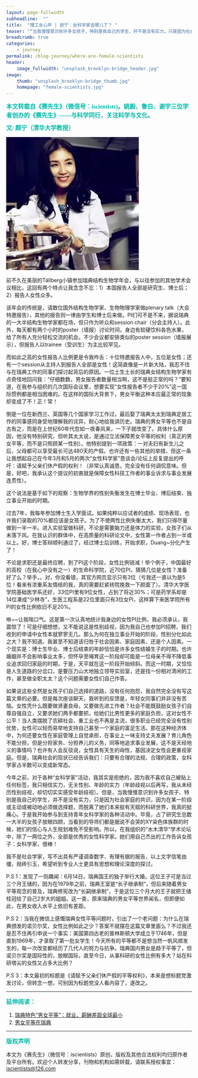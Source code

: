 ```yaml
---
layout: page-fullwidth
subheadline:  ""
title:  "理工女心声 | 颜宁：女科学家去哪儿了？ "
teaser: "“当我慢慢意识到许多女孩子、特别是我自己的学生，并不是没有实力，只是因为社会家庭的共识，因为在某一阶段或主动或被动地必须做选择题，而脱离了她们本来挺有天赋的科研世界，我真的挺痛心。”"
breadcrumb: true
categories:
    - journey
permalink: /blog-journey/where-are-female-scientists
header:
    image_fullwidth: "unsplash_brooklyn-bridge_header.jpg"
image:
    thumb: "unsplash_brooklyn-bridge_thumb.jpg"
    homepage: "female-scientists.jpg"
---
```


<p style="line-height: normal; font-size: 16px; font-family: 微软雅黑; color: rgb(0, 187, 170); box-sizing: border-box; padding: 0px; margin: 10px 0px; text-align: left;"><strong>
本文转载自《赛先生》（微信号：iscientists)。姚毅、鲁白、谢宇三位学者创办的《赛先生》——与科学同行，关注科学与文化。
</strong></p>



<!--<section data-id="1" style="border: 0px none; padding: 0px; box-sizing: border-box; margin: 0px; font-size: 16px; font-family: 微软雅黑;" class="135editor"><h1 class="135brush" placeholder="请输入标题" style="border-left-width: 5px; border-left-style: solid; border-left-color: rgb(0, 187, 170); font-size: 16px; line-height: 2em; color: #555555; padding: 5px 10px; margin: 10px 0px; box-sizing: border-box;"><strong><p>颜宁：</strong>
<p style="color: #555555; font-size: 16px; font-weight: normal; line-height: normal; box-sizing: border-box; padding: 0px; margin: 0px;"><p>“当我慢慢意识到许多女孩子、特别是我自己的学生，并不是没有实力，只是因为社会家庭的共识，因为在某一阶段或主动或被动地必须做选择题，而脱离了她们本来挺有天赋的科研世界，我真的挺痛心。”</p>
</h1>
</section>-->


<p style="line-height: normal; font-size: 16px; font-family: 微软雅黑; color: rgb(0, 187, 170); box-sizing: border-box; padding: 0px; margin: 10px 0px; text-align: left;"><strong>
文/ 颜宁（清华大学教授）
</strong></p>


![yan-ning](/assets/img/yan-ning.jpg)

前不久在美丽的Tällberg小镇参加瑞典结构生物学年会，与以往参加的其他学术会议相比，这回有两个特点让我念念不忘：1）本国报告人全部是研究生、博士后；2）报告人女性众多。

该年会的传统是，请数位国外结构生物学家、生物物理学家做plenary talk（大会特邀报告），其他的报告则一律由学生和博士后来做。PI们可不是不来，据说瑞典的一大半结构生物学家都在场，但只作为听众和session chair（分会主持人）。此外，每天都有两个小时的poster（墙报）讨论时间，身边有软硬饮料各色水果，给了所有人充分轻松交流的机会。不少会议都安排类似的poster session（墙报展示），但报告人以trainee（受训生）为主比较罕见。

而如此之高的女性报告人比例更是令我咋舌：十位特邀报告人中，五位是女性；还有一个session从主持人到报告人全部是女性！这简直像是一片新大陆，我忍不住与在瑞典工作的同事们探讨起背后的原因。一位土生土长的瑞典女结构生物学家有点奇怪地回问我：“仔细数数，男女报告者数量相当啊，这不是挺正常的吗？”要知道，在我参与组织的几次国际会议里，想要实现“女性报告者不少于20%”这一国际惯例都是相当困难的。在这样的国际大背景下，男女平衡这种本应最正常的现象却变成了不！正！常！

倒是一位在新西兰、英国等几个国家学习工作过，最后娶了瑞典太太到瑞典定居工作的同事感同身受地理解我的诧异，耐心地给我讲历史。瑞典的男女平等也不是自古有之，而是在上世纪60年代忽如一夜春风来，一下子就改变了。具体什么原因，他没有特别研究，但听其太太说，是通过立法保障男女平等的权利（真正的男女平等，而不是只照顾某一性别）。他特别提到一项政策：一对夫妇有新生儿之后，父母都可以享受最长可达480天的产假。也许还有一些其他的举措，但这一条让我想起自己在今年3月和5月的两次“女性科学家”恳谈会/论坛上反复提出的呼吁：请赋予父亲们休产假的权利！（非常认真诚恳，完全没有任何调侃意味。但是，好吧，我承认这个提议的初衷就是保障女性科技工作者的事业诉求与事业发展连贯性）。

这个说法是基于如下的观察：生物学界的性别失衡发生在博士毕业、博后结束、独立事业开始的时期。

过去7年，我每年参加博士生入学面试。如果纯粹以应试者的成绩、现场表现，也许我们录取的70%都应该是女孩子。为了不使两性比例失衡太大，我们只得尽量做到一半一半。进入实验室做科研，不论是需要脑力还是体力的实验，女孩子们从未落下风。在我认识的群体中，在高质量的科研论文中，女性第一作者占到一半或以上。好，博士答辩顺利通过了，经过博士后训练，开始求职，Duang~分化产生了！

不论是求职还是最终应聘，到了PI这个阶段，女性比例锐减！举个例子，中国最好的高校（在我心中没有之一）的生命科学院，近70位PI，猜猜几位是女性？准备好了么？举手，。对，你没看错，其官方网页显示只有3位（亏我还一直以为是5位！看来有浓重系友情结的我，真的需要赶紧转院挽救一下颜面了）。清华大学医学院基础医学系还好，33位PI里有9位女性，占到了将近30%；可是药学系却是14位凑成“少林寺”，生医工程系是22位里面只有3位女PI，这样算下来医学院所有PI的女性比例依旧不足20%。

咻~~让我喘口气。这是第一次认真地统计我身边的女性PI比例，我必须承认，我震惊了！可是仔细想想，又不能说这是性别歧视，因为我自己也参加PI招聘，我们收到的申请中女性本就寥寥无几。那么为何在独立事业开始的阶段，性别分化如此之大？我不知道。我甚至不知道该归咎于社会因素、家庭因素、还是个人因素。一个现实是：博士生毕业、博士后结束的年龄恰恰是许多女性结婚生子的时期。也许婚姻并不会影响事业太多，但怀孕至哺育这一阶段却可能是一位母亲不得不降低事业追求回归家庭的时期，于是，天平就在这一阶段开始倾斜。而这一时期，又恰恰是人生道路的分岔口，是要压力山大地独立领导实验室，还是找一份相对清闲的工作，甚至做全职太太？这个问题需要女性们自己作答。

如果说这些全然是女孩子们自己选择的道路，没有任何抱怨，我自然完全没有写这篇文章的必要。但是每次座谈聊天，我听到的反馈是，年轻女同事们并非没有苦恼。女性凭什么既要做贤妻良母，又要做先进工作者？社会不能既鼓励女孩子们自尊自强自立，又要求她们两手都要抓，给她们比男性更多的家庭负担，这对女性不公平！当人类摆脱了农耕社会、重工业也不再是主流，很多职业已经完全没有性别优势，女性可以轻而易举地支持自己甚至一个家庭的富足生活。那在这种经济体中，为何还要女性在家庭管理上自觉承担，在事业上一味支持丈夫发展？育儿角色不能分担，但是分担家务、分担养儿的义务，同等地追求事业发展，这不是天经地义的事情吗？也许有人会反驳说，女性具有天生的母性，基因决定女性会更重视家庭。但是，瑞典社会的现状已经告诉我们：只要有合理的法规、合理的政策，女科学家占半数可以变成新常态。

今年之前，对于各种“女科学家”活动，我其实是拒绝的，因为我不喜欢自己被贴上任何标签，我只相信实力，无关性别、年龄的实力（年龄歧视以后再写，我从未经历性别歧视，却切切实实感受年龄歧视）。但是，当我慢慢意识到许多女孩子、特别是我自己的学生，并不是没有实力，只是因为社会家庭的共识，因为在某一阶段或主动或被动地必须做选择题，而脱离了她们本来挺有天赋的科研世界，我真的挺痛心。于是我开始参与到支持青年女科学家的各种活动中。毕竟，占了研究生总数一大半的女孩子放眼四顾，当看到的导师们都是据说不会哭的XY染色体族群的时候，她们的信心与人生规划难免不受影响。所以，在我组织的“水木清华”学术论坛中，除了一两位之外，全部是优秀的女性科学家。她们用自己杰出的工作告诉女孩子：女科学家，很棒！

我不是社会学家，写不出具有严谨调查数字、有理有据的报告，以上文字信笔由缰，抛砖引玉，希望听到专业人士更具有思想和理论深度的探讨。


P.S 1：发现了一则趣闻：6月14日，瑞典国王的独子举行大婚。这位王子可是当过三个月王储的，因为在1979年之前，瑞典王室是“长子继承制”，但后来随着男女平等观念的普及，瑞典修宪改为“长嗣继承制”，于是这位三个月大的王子就把王储桂冠给了自己2岁大的姐姐。这一查，原来瑞典的男女平等世界闻名，但即便如此，在男女收入水平上依旧有差距。

P.S 2：当我在微信上感慨瑞典女性平等问题时，引出了一个老问题：为什么在瑞典颁发的诺贝尔奖，女性比例如此之少？答案不就摆在这篇文章里面么？不过我还是忍不住再引申说一个事实：美国第四古老的普林斯顿大学成立于1746年，但是直到1969年，才录取了第一批女学生！今天所有的平等都不是想当然一帆风顺发生的，每一次改变都经历了几代人的努力与抗争。瑞典国内男女是趋于平等了，但诺贝尔奖是国际性的，放眼国际，直至今日，从事科研的女性比例有多大？站在科研塔尖的女性又占多大比例？

P.S 3：本文最初的标题是《请赋予父亲们休产假的平等权利》，本来是想标题党激发讨论，但转念一想，可别因为标题党没人看内容了，遂改之。


- - -
<p style="line-height: normal; font-size: 16px; font-family: 微软雅黑; color: rgb(0, 187, 170); box-sizing: border-box; padding: 0px; margin: 10px 0px; text-align: left;"><strong>延伸阅读：</strong></p>



1. [瑞典特色“男女平等”：就业、薪酬差距全球最小](http://www.zjol.com.cn/05liuxue/system/2007/11/21/008990662.shtml)
2. [男女平等在瑞典](http://news.xinhuanet.com/world/2014-03/16/c_126272258.htm)

- - -
<p style="line-height: normal; font-size: 16px; font-family: 微软雅黑; color: rgb(0, 187, 170); box-sizing: border-box; padding: 0px; margin: 10px 0px; text-align: left;"><strong>版权声明</strong></p>



本文为《赛先生》（微信号：iscientists）原创，版权及其他合法权利均归原作者及平台所有。欢迎个人转发分享，刊物和机构如需转载，请联系授权事宜：iscientists@126.com

